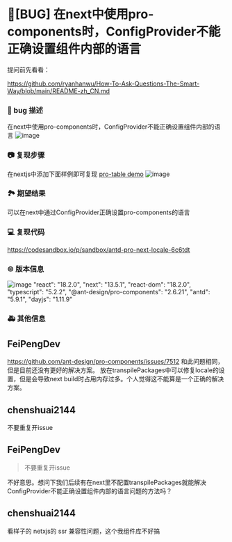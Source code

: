 # 🐛[BUG] 在next中使用pro-components时，ConfigProvider不能正确设置组件内部的语言

提问前先看看：

https://github.com/ryanhanwu/How-To-Ask-Questions-The-Smart-Way/blob/main/README-zh_CN.md

### 🐛 bug 描述

在next中使用pro-components时，ConfigProvider不能正确设置组件内部的语言
![image](https://github.com/ant-design/pro-components/assets/139141092/48610c41-01b6-4270-b571-2659538bba16)

### 📷 复现步骤

在nextjs中添加下面样例即可复现
[pro-table demo](https://procomponents.ant.design/components/table?tab=api#packages-table-src-components-table-tab-api-demo-intl)
![image](https://github.com/ant-design/pro-components/assets/139141092/7c72a851-384a-4ff0-be4a-3222c88952a9)

### 🏞 期望结果

可以在next中通过ConfigProvider正确设置pro-components的语言

### 💻 复现代码

https://codesandbox.io/p/sandbox/antd-pro-next-locale-6c6tdt

### © 版本信息

![image](https://github.com/ant-design/pro-components/assets/139141092/fb6ce132-e855-4fc4-becb-2bd3f9f55acf)
"react": "18.2.0",
"next": "13.5.1",
"react-dom": "18.2.0",
"typescript": "5.2.2",
"@ant-design/pro-components": "2.6.21",
"antd": "5.9.1",
"dayjs": "1.11.9"

### 🚑 其他信息

## FeiPengDev

https://github.com/ant-design/pro-components/issues/7512
和此问题相同，但是目前还没有更好的解决方案。
放在transpilePackages中可以修复locale的设置，但是会导致next build时占用内存过多。个人觉得这不能算是一个正确的解决方案。

## chenshuai2144

不要重复开issue

## FeiPengDev

> 不要重复开issue

不好意思。想问下我们后续有在next里不配置transpilePackages就能解决ConfigProvider不能正确设置组件内部的语言问题的方法吗？

## chenshuai2144

看样子的 netxjs的 ssr 兼容性问题，这个我组件库不好搞
